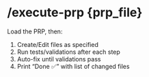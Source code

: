 
# /execute-prp {prp_file}

Load the PRP, then:
 1. Create/Edit files as specified
 2. Run tests/validations after each step
 3. Auto-fix until validations pass
 4. Print “Done ✅” with list of changed files
